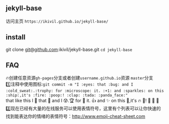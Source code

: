## jekyll-base
访问主页 `https://ikivil.github.io/jekyll-base/`

## install
git clone git@github.com:ikivil/jekyll-base.git
`cd jekyll-base`

## FAQ
:fire:创建任意资源`gh-pages`分支或者创建`username.github.io`资源 `master`分支  
:one:注释中使用图标:`git commit -m "I :eyes: that :bug: and I :cold_sweat:.:trophy: for :microscope: it. :+1: and :sparkles: on this :ship:,it's :fire: :poop:! :clap: :tada: :panda_face:"`  
that like this I :eyes: that :bug: and I :cold_sweat:.:trophy: for :microscope: it. :+1: and :sparkles: on this :ship:,it's :fire: :poop:! :clap: :tada: :panda_face:  
:two:现在已经有大量的在线服务可以使用表情符号，这里有个列表可以让你快速的找到能表达你的情绪的表情符号：http://www.emoji-cheat-sheet.com
